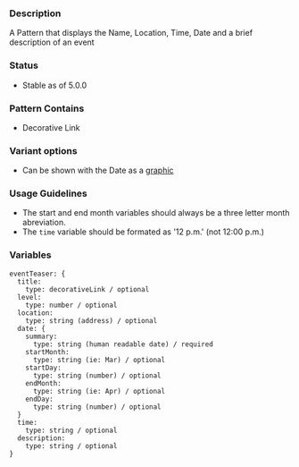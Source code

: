 ### Description
A Pattern that displays the Name, Location, Time, Date and a brief description of an event

### Status
* Stable as of 5.0.0

### Pattern Contains
* Decorative Link

### Variant options
* Can be shown with the Date as a [graphic](./?p=molecules-event-teaser-with-graphic)

### Usage Guidelines
* The start and end month variables should always be a three letter month abreviation.
* The `time` variable should be formated as '12 p.m.' (not 12:00 p.m.)

### Variables
~~~
eventTeaser: {
  title: 
    type: decorativeLink / optional
  level: 
    type: number / optional
  location: 
    type: string (address) / optional
  date: {
    summary: 
      type: string (human readable date) / required
    startMonth: 
      type: string (ie: Mar) / optional
    startDay:
      type: string (number) / optional
    endMonth: 
      type: string (ie: Apr) / optional
    endDay:
      type: string (number) / optional
  }
  time: 
    type: string / optional
  description: 
    type: string / optional
}
~~~
